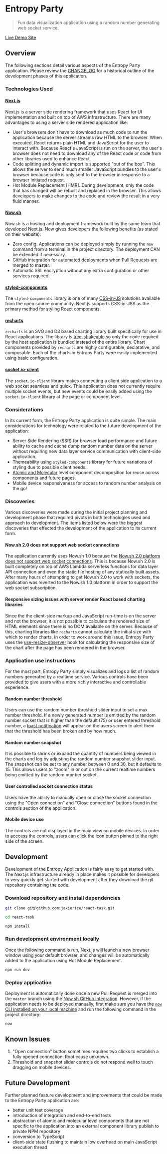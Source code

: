 # Entropy Party
> Fun data visualization application using a random number generating web socket service.

[Live Demo Site](https://corva-react-task.jakierice.now.sh)

## Overview

The following sections detail various aspects of the Entropy Party application. Please review the [CHANGELOG](./CHANGELOG.md) for a historical outline of the development phases of this application.

### Technologies Used

#### [Next.js](https://nextjs.org)

Next.js is a server side rendering framework that uses React for UI implementation and built on top of AWS infrastructure. There are many advantages to using a server side rendered application like:

* User's browsers don't have to download as much code to run the application because the server streams raw HTML to the browser. When executed, React returns plain HTML and JavaScript for the user to interact with. Because React's JavaScript is run on the server, the user's browser does not need to download any of the React code or code from other libraries used to enhance React.
* Code splitting and dynamic import is supported "out of the box". This allows the server to send much smaller JavaScript bundles to the user's browser because code is only sent to the browser in response to a browser initiated request.
* Hot Module Replacement [HMR]. During development, only the code that has changed will be rebuilt and replaced in the browser. This allows developers to make changes to the code and review the result in a very fluid manner.

#### [Now.sh](https://zeit.co/home)

Now.sh is a hosting and deployment framework built by the same team that developed Next.js. Now gives developers the following benefits (as stated on their website):

* Zero config. Applications can be deployed simply by running the `now` command from a terminal in the project directory. The deployment CAN be extended if necessary.
* GitHub integration for automated deployments when Pull Requests are merged to master.
* Automatic SSL encryption without any extra configuration or other services required.

#### [styled-components](https://www.styled-components.com)

The `styled-components` library is one of many [CSS-in-JS](https://github.com/MicheleBertoli/css-in-js) solutions available from the open source community. Next.js supports CSS-in-JSS as the primary method for styling React components.

#### [recharts](http://recharts.org/en-US/)

`recharts` is an SVG and D3 based charting library built specifically for use in React applications. The library is [tree-shakeable](https://webpack.js.org/guides/tree-shaking/) so only the code required by the host application is bundled instead of the entire library. Chart components provided by `recharts` are highly configurable, declarative, and composable. Each of the charts in Entropy Party were easily implemented using basic configuration.

#### [socket.io-client](https://github.com/socketio/socket.io-client)

The `socket.io-client` library makes connecting a client side application to a web socket seamless and quick. This application does not currently require multiple socket events, but new events could be easily added using the `socket.io-client` library at the page or component level.

### Considerations

In its current form, the Entropy Party application is quite simple. The main considerations for technology were related to the future development of the application:

* Server Side Rendering (SSR) for browser load performance and future ability to cache and cache dump random number data on the server without requiring new data layer service communication with client-side application.
* Themeability using `styled-components` library for future variations of styling due to possible client needs.
* [Atomic and Molecular](http://bradfrost.com/blog/post/atomic-web-design/) level component decomposition for reuse across components and future pages.
* Mobile device responsiveness for access to random number analysis on the go!

### Discoveries

Various discoveries were made during the initial project planning and development phase that required pivots in both technologies used and approach to development. The items listed below were the biggest discoveries that effected the development of the application to its current form.

#### Now.sh 2.0 does not support web socket connections

The application currently uses Now.sh 1.0 because the [Now.sh 2.0 platform does not support web socket connections](http://bradfrost.com/blog/post/atomic-web-design/). This is because Now.sh 2.0 is built completely on top of AWS Lambda serverless functions for data layer API connection and even the static file hosting of any statically built assets. After many hours of attempting to get Now.sh 2.0 to work with sockets, the application was reverted to the Now.sh 1.0 platform in order to support the web socket subscription.

#### Responsive sizing issues with server render React based charting libraries

Since the the client-side markup and JavaScript run-time is on the server and not the browser, it is not possible to calculate the rendered size of HTML elements since there is no DOM available on the server. Because of this, charting libraries like `recharts` cannot calculate the initial size with which to render charts. In order to work around this issue, Entropy Party uses the [use-resize-observer](https://github.com/ZeeCoder/use-resize-observer) hook for calculating the responsive size of the chart after the page has been rendered in the browser.

### Application use instructions

For the most part, Entropy Party simply visualizes and logs a list of random numbers generated by a realtime service. Various controls have been provided to give users with a more richly interactive and controllable experience.

#### Random number threshold

Users can use the random number threshold slider input to set a max number threshold. If a newly generated number is emitted by the random number socket that is higher than the default (75) or user entered threshold number, a [toast notification](https://uxplanet.org/toast-notification-or-dialog-box-ae32ad53106d?gi=5070b145aefe) will appear on the users screen to alert them that the threshold has been broken and by how much.

#### Random number snapshot

It is possible to shrink or expand the quantity of numbers being viewed in the charts and log by adjusting the random number snapshot slider input. The snapshot can be set to any number between 0 and 30, but it defaults to 15. This allows users to "zoom" in or out on the current realtime numbers being emitted by the random number socket.

#### User controlled socket connection status

Users have the ability to manually open or close the socket connection using the "Open connection" and "Close connection" buttons found in the controls section of the application.

#### Mobile device use

The controls are not displayed in the main view on mobile devices. In order to acccess the controls, users can click the icon button pinned to the right side of the screen.

## Development

Development of the Entropy Application is fairly easy to get started with. The Next.js infrastructure already in place makes it possible for developers to very quickly get started with development after they download the git repository containing the code.

### Download repository and install dependencies

```bash
git clone git@github.com:jakierice/react-task.git
```

```bash
cd react-task
```

```bash
npm install
```

### Run development environment locally

Once the following command is run, Next.js will launch a new browser window using your default browser, and changes will be automatically added to the application using Hot Module Replacement.

```bash
npm run dev
```

### Deploy application

Deployment is automatically done once a new Pull Request is merged into the `master` branch using the [Now.sh GitHub integration](https://github.com/zeit/now). However, if the application needs to be deployed manually, first make sure you have the [`now` CLI installed on your local machine](https://zeit.co/docs) and run the following command in the project directory:

```bash
now
```

## Known Issues

1. "Open connection" button sometimes requires two clicks to establish a fully opened connection. Root cause unknown.
2. Threshold and snapshot slider controls do not respond well to touch dragging on mobile devices.

## Future Development

Further planned feature development and improvements that could be made to the Entropy Party application are:

* better unit test coverage
* introduction of integration and end-to-end tests
* abstraction of atomic and molecular level components that are not specific to the application into an external component library publish to private NPM repository
* conversion to TypeScript
* client-side state flushing to maintain low overhead on main JavaScript execution thread
